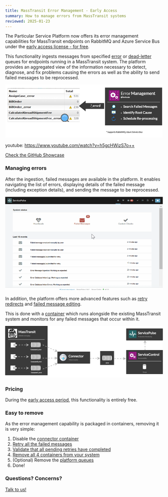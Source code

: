 ```yaml
---
title: MassTransit Error Management - Early Access
summary: How to manage errors from MassTransit systems
reviewed: 2025-01-23
---
```


The Particular Service Platform now offers its error management capabilities for MassTransit endpoints on RabbitMQ and Azure Service Bus under the [early access license - for free](https://particular.net/eula/early_access).

This functionality ingests messages from specified [error](https://masstransit.io/documentation/concepts/exceptions#error-pipe) or [dead-letter](https://masstransit.io/documentation/concepts/exceptions#dead-letter-pipe) queues for endpoints running in a MassTransit system.
The platform provides an aggregated view of the information necessary to detect, diagnose, and fix problems causing the errors as well as the ability to send failed messages to be reprocessed.

![MassTransit Fault Management](masstransit-overview-s.png  "width=715")


youtube: https://www.youtube.com/watch?v=h5gcHWizS7o++

<div class="text-center inline-download hidden-xs"><a id='masstransit-sample' target="_blank" href='https://github.com/particular/MassTransitShowcaseDemo/' class="btn btn-primary btn-lg"><span class="glyphicon" aria-hidden="true"></span>Check the GitHub Showcase</a>
</div>


### Managing errors

After the ingestion, failed messages are available in the platform. It enables navigating the list of errors, displaying details of the failed message (including exception details), and sending the message to be reprocessed.

![Managing failures](masstransit-servicepulse.gif)

In addition, the platform offers more advanced features such as [retry redirects](/servicepulse/redirect.md) and [failed message editing](/servicepulse/intro-editing-messages.md).



This is done with a [container](/servicecontrol/masstransit/) which runs alongside the existing MassTransit system and monitors for any failed messages that occur within it.

![Particular Service Platform architecture](architecture-overview-diagram-masstransit.svg)


### Pricing

During the [early access period](https://particular.net/eula/early_access), this functionality is entirely free.

### Easy to remove

As the error management capability is packaged in containers, removing it is very simple:

1. Disable the [connector container](https://hub.docker.com/r/particular/servicecontrol-masstransit-connector)
1. [Retry all the failed messages](/servicepulse/intro-failed-message-retries.md#servicepulse-interface-retrying-failed-messages)
1. [Validate that all pending retries have completed](/servicepulse/intro-pending-retries.md)
1. [Remove all 4 containers from your system](/servicecontrol/masstransit/docker-deployment.md)
1. (Optional) Remove the [platform queues](/servicecontrol/masstransit/#what-queues-are-created)
1. Done!

### Questions? Concerns?

[Talk to us!](https://discuss.particular.net/tag/masstransit)
